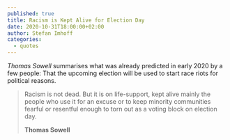 ```yaml
---
published: true
title: Racism is Kept Alive for Election Day
date: 2020-10-31T18:00:00+02:00
author: Stefan Imhoff
categories:
  - quotes
---
```


_Thomas Sowell_ summarises what was already predicted in early 2020 by a few people: That the upcoming election will be used to start race riots for political reasons.

> Racism is not dead. But it is on life-support, kept alive mainly the people who use it for an excuse or to keep minority communities fearful or resentful enough to torn out as a voting block on election day.
>
> **Thomas Sowell**
